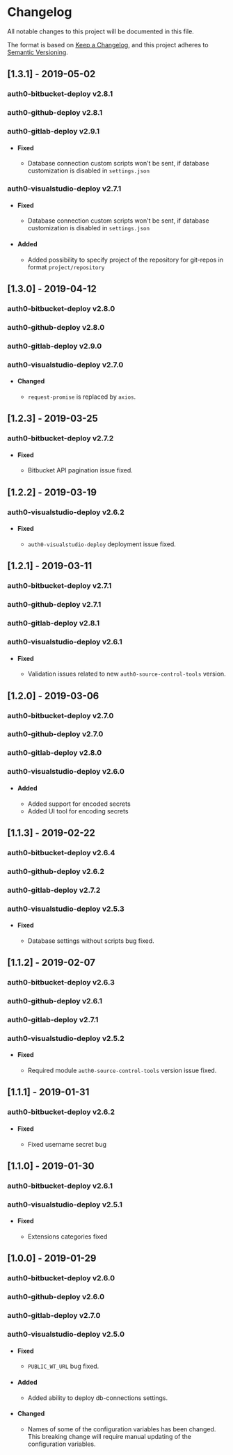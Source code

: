 # Changelog
All notable changes to this project will be documented in this file.

The format is based on [Keep a Changelog](https://keepachangelog.com/en/1.0.0/),
and this project adheres to [Semantic Versioning](https://semver.org/spec/v2.0.0.html).


## [1.3.1] - 2019-05-02

### auth0-bitbucket-deploy v2.8.1
### auth0-github-deploy v2.8.1
### auth0-gitlab-deploy v2.9.1

- #### Fixed
  - Database connection custom scripts won't be sent, if database customization is disabled in `settings.json`
  
### auth0-visualstudio-deploy v2.7.1

- #### Fixed
  - Database connection custom scripts won't be sent, if database customization is disabled in `settings.json`
- #### Added
  - Added possibility to specify project of the repository for git-repos in format `project/repository`
  
## [1.3.0] - 2019-04-12

### auth0-bitbucket-deploy v2.8.0
### auth0-github-deploy v2.8.0
### auth0-gitlab-deploy v2.9.0
### auth0-visualstudio-deploy v2.7.0

- #### Changed
  - `request-promise` is replaced by `axios`.
  
## [1.2.3] - 2019-03-25

### auth0-bitbucket-deploy v2.7.2

- #### Fixed
  - Bitbucket API pagination issue fixed.

## [1.2.2] - 2019-03-19

### auth0-visualstudio-deploy v2.6.2

- #### Fixed
  - `auth0-visualstudio-deploy` deployment issue fixed.
  
## [1.2.1] - 2019-03-11

### auth0-bitbucket-deploy v2.7.1
### auth0-github-deploy v2.7.1
### auth0-gitlab-deploy v2.8.1
### auth0-visualstudio-deploy v2.6.1

- #### Fixed
  - Validation issues related to new `auth0-source-control-tools` version.

## [1.2.0] - 2019-03-06

### auth0-bitbucket-deploy v2.7.0
### auth0-github-deploy v2.7.0
### auth0-gitlab-deploy v2.8.0
### auth0-visualstudio-deploy v2.6.0

- #### Added
  - Added support for encoded secrets
  - Added UI tool for encoding secrets

## [1.1.3] - 2019-02-22

### auth0-bitbucket-deploy v2.6.4
### auth0-github-deploy v2.6.2
### auth0-gitlab-deploy v2.7.2
### auth0-visualstudio-deploy v2.5.3

- #### Fixed
  - Database settings without scripts bug fixed.

## [1.1.2] - 2019-02-07

### auth0-bitbucket-deploy v2.6.3
### auth0-github-deploy v2.6.1
### auth0-gitlab-deploy v2.7.1
### auth0-visualstudio-deploy v2.5.2

- #### Fixed
  - Required module `auth0-source-control-tools` version issue fixed.

## [1.1.1] - 2019-01-31

### auth0-bitbucket-deploy v2.6.2

- #### Fixed
  - Fixed username secret bug

## [1.1.0] - 2019-01-30

### auth0-bitbucket-deploy v2.6.1
### auth0-visualstudio-deploy v2.5.1

- #### Fixed
  - Extensions categories fixed

## [1.0.0] - 2019-01-29

### auth0-bitbucket-deploy v2.6.0
### auth0-github-deploy v2.6.0
### auth0-gitlab-deploy v2.7.0
### auth0-visualstudio-deploy v2.5.0

- #### Fixed
  - `PUBLIC_WT_URL` bug fixed.

- #### Added
  - Added ability to deploy db-connections settings.

- #### Changed
  - Names of some of the configuration variables has been changed. This breaking change will require manual updating of the configuration variables.



